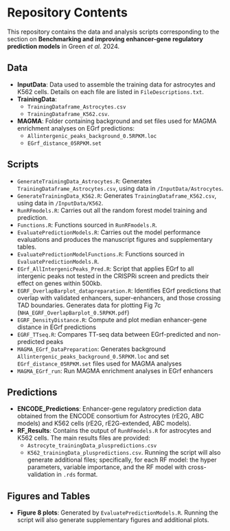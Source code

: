 # Repository Contents

This repository contains the data and analysis scripts corresponding to the section on **Benchmarking and improving enhancer-gene regulatory prediction models** in Green *et al.* 2024.

## Data

- **InputData**: Data used to assemble the training data for astrocytes and K562 cells. Details on each file are listed in `FileDescriptions.txt`.
- **TrainingData**: 
  - `TrainingDataframe_Astrocytes.csv`
  - `TrainingDataframe_K562.csv`.
- **MAGMA**: Folder containing background and set files used for MAGMA enrichment analyses on EGrf predictions:
  - `Allintergenic_peaks_background_0.5RPKM.loc`
  - `EGrf_distance_05RPKM.set`
	 	  

## Scripts

- `GenerateTrainingData_Astrocytes.R`: Generates `TrainingDataframe_Astrocytes.csv`, using data in `/InputData/Astrocytes`.
- `GenerateTrainingData_K562.R`: Generates `TrainingDataframe_K562.csv`, using data in `/InputData/K562`.
- `RunRFmodels.R`: Carries out all the random forest model training and prediction.
- `Functions.R`: Functions sourced in `RunRFmodels.R`.
- `EvaluatePredictionModels.R`: Carries out the model performance evaluations and produces the manuscript figures and supplementary tables.
- `EvaluatePredictionModelFunctions.R`: Functions sourced in `EvaluatePredictionModels.R`.
- `EGrf_AllIntergenicPeaks_Pred.R`: Script that applies EGrf to all intergenic peaks not tested in the CRISPRi screen and predicts their effect on genes within 500kb.
- `EGRF_OverlapBarplot_datapreparation.R`: Identifies EGrf predictions that overlap with validated enhancers, super-enhancers, and those crossing TAD boundaries. Generates data for plotting Fig 7c (`NHA_EGRF_OverlapBarplot_0.5RPKM.pdf`)
- `EGRF_DensityDistance.R`: Compute and plot median enhancer-gene distance in EGrf predictions 
- `EGRF_TTseq.R`: Compares TT-seq data between EGrf-predicted and non-predicted peaks
- `MAGMA_EGrf_DataPreparation`: Generates background `Allintergenic_peaks_background_0.5RPKM.loc` and set `EGrf_distance_05RPKM.set` files used for MAGMA analyses
- `MAGMA_EGrf_run`: Run MAGMA enrichment analyses in EGrf enhancers

## Predictions

- **ENCODE_Predictions**: Enhancer-gene regulatory prediction data obtained from the ENCODE consortium for Astrocytes (rE2G, ABC models) and K562 cells (rE2G, rE2G-extended, ABC models).
- **RF_Results**: Contains the output of `RunRFmodels.R` for astrocytes and K562 cells. The main results files are provided:
  - `Astrocyte_trainingData_pluspredictions.csv`
  - `K562_trainingData_pluspredictions.csv`. 
  Running the script will also generate additional files; specifically, for each RF model: the hyper parameters, variable importance, and the RF model with cross-validation in `.rds` format.

## Figures and Tables

- **Figure 8 plots**: Generated by `EvaluatePredictionModels.R`. Running the script will also generate supplementary figures and additional plots.
